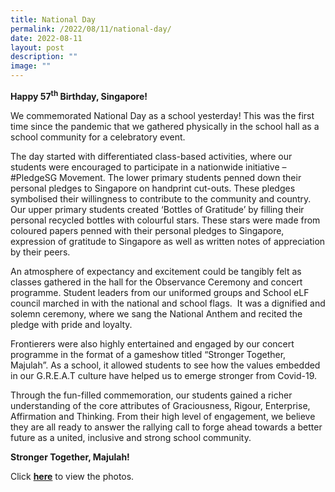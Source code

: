 ```yaml
---
title: National Day
permalink: /2022/08/11/national-day/
date: 2022-08-11
layout: post
description: ""
image: ""
---
```

<p><strong>Happy 57<sup>th</sup> Birthday, Singapore!</strong></p>
<p>We commemorated National Day as a school yesterday! This was the first time since the pandemic that we gathered physically in the school hall as a school community for a celebratory event. &nbsp;</p>
<p>The day started with differentiated class-based activities, where our students were encouraged to participate in a nationwide initiative &ndash; #PledgeSG Movement. The lower primary students penned down their personal pledges to Singapore on handprint cut-outs. These pledges symbolised their willingness to contribute to the community and country. Our upper primary students created &lsquo;Bottles of Gratitude&rsquo; by filling their personal recycled bottles with colourful stars. These stars were made from coloured papers penned with their personal pledges to Singapore, expression of gratitude to Singapore as well as written notes of appreciation by their peers. &nbsp;</p>
<p>An atmosphere of expectancy and excitement could be tangibly felt as classes gathered in the hall for the Observance Ceremony and concert programme. Student leaders from our uniformed groups and School eLF council marched in with the national and school flags. &nbsp;It was a dignified and solemn ceremony, where we sang the National Anthem and recited the pledge with pride and loyalty.</p>
<p>Frontierers were also highly entertained and engaged by our concert programme in the format of a gameshow titled &ldquo;Stronger Together, Majulah&rdquo;. As a school, it allowed students to see how the values embedded in our G.R.E.A.T culture have helped us to emerge stronger from Covid-19.</p>
<p>Through the fun-filled commemoration, our students gained a richer understanding of the core attributes of Graciousness, Rigour, Enterprise, Affirmation and Thinking. From their high level of engagement, we believe they are all ready to answer the rallying call to forge ahead towards a better future as a united, inclusive and strong school community.</p>
<p><strong>Stronger Together, Majulah!</strong></p>
<p>Click&nbsp;<strong><a href="/national-day/">here</a></strong>&nbsp;to view the photos.</p>